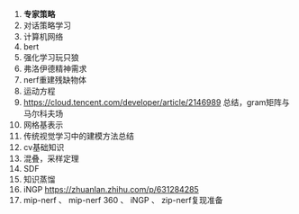 1. **专家策略**
2. 对话策略学习
3. 计算机网络
5. bert
8. 强化学习玩只狼
12. 弗洛伊德精神需求
14. nerf重建残缺物体
16. 运动方程
17. https://cloud.tencent.com/developer/article/2146989 总结，gram矩阵与马尔科夫场
18. 网格基表示
19. 传统视觉学习中的建模方法总结
20. cv基础知识
21. 混叠，采样定理
22. SDF
23. 知识蒸馏
24. iNGP https://zhuanlan.zhihu.com/p/631284285
25. mip-nerf 、 mip-nerf 360 、 iNGP 、 zip-nerf复现准备